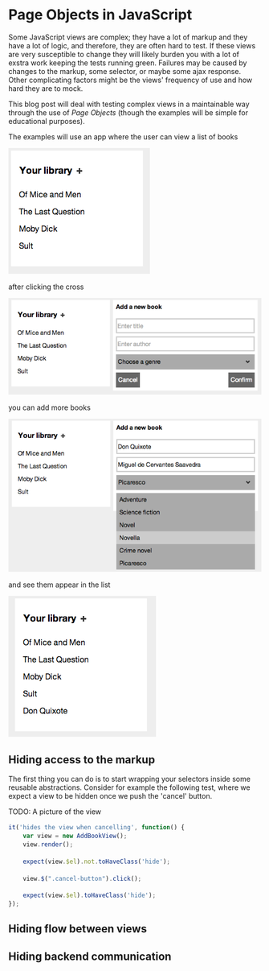 Page Objects in JavaScript
==========================

Some JavaScript views are complex; they have a lot of markup and they have a lot of logic, and therefore, they are often hard to test. If these views are very susceptible to change they will likely burden you with a lot of exstra work keeping the tests running green. Failures may be caused by changes to the markup, some selector, or maybe some ajax response. Other complicating factors might be the views' frequency of use and how hard they are to mock.

This blog post will deal with testing complex views in a maintainable way through the use of _Page Objects_ (though the examples will be simple for educational purposes).

The examples will use an app where the user can view a list of books

![The library app](/page_objects/img/1-library.png?raw=true)

after clicking the cross

![The library app](/page_objects/img/2-add-book-view.png?raw=true)

you can add more books

![The library app](/page_objects/img/3-adding-a-book.png?raw=true)

and see them appear in the list

![The library app](/page_objects/img/4-book-added.png?raw=true)

Hiding access to the markup
---------------------------

The first thing you can do is to start wrapping your selectors inside some reusable abstractions. Consider for example the following test, where we expect a view to be hidden once we push the 'cancel' button.

TODO: A picture of the view

```javascript
it('hides the view when cancelling', function() {
    var view = new AddBookView();
    view.render();

    expect(view.$el).not.toHaveClass('hide');

    view.$(".cancel-button").click();

    expect(view.$el).toHaveClass('hide');
});
```

Hiding flow between views
-------------------------


Hiding backend communication
----------------------------


